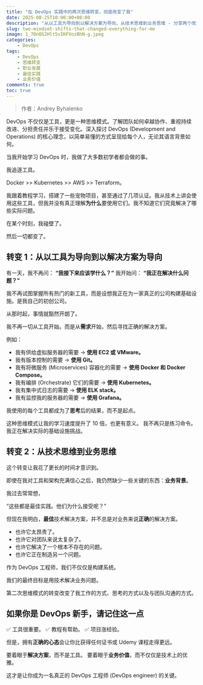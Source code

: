 ```yaml
---
title: "在 DevOps 实践中的两次思维转变，彻底改变了我"
date: 2025-08-25T10:00:00+08:00
description: "从以工具为导向到以解决方案为导向，从技术思维到业务思维 - 分享两个改变我 DevOps 职业生涯的关键思维转变。"
slug: two-mindset-shifts-that-changed-everything-for-me
image: 1_7OnOS2Hlt5vIKFVozBhN-g.jpeg
categories:
    - DevOps
tags:
    - DevOps
    - 思维转变
    - 职业发展
    - 最佳实践
    - 业务价值
comments: true
toc: true
---
```


>作者：Andrey Byhalenko

DevOps 不仅仅是工具，更是一种思维模式。了解团队如何卓越协作、重视持续改进、分担责任并乐于接受变化。深入探讨 DevOps (Development and Operations) 的核心理念，以简单易懂的方式呈现给每个人，无论其语言背景如何。

当我开始学习 DevOps 时，我做了大多数初学者都会做的事。

我追逐工具。

Docker >> Kubernetes >> AWS >> Terraform。

我跟着教程学习，搭建了一些宠物项目，甚至通过了几项认证。我从技术上讲会使用这些工具，但我并没有真正理解**为什么**要使用它们。我不知道它们究竟解决了哪些实际问题。

在某个时刻，我碰壁了。

然后一切都变了。


## 转变 1：从以工具为导向到以解决方案为导向

有一天，我不再问：
**“我接下来应该学什么？”**
我开始问：
**“我正在解决什么问题？”**

我不再试图掌握所有热门的新工具，而是设想我正在为一家真正的公司构建基础设施。是我自己的初创公司。

从那时起，事情就豁然开朗了。

我不再一切从工具开始。而是从**需求**开始，然后寻找正确的解决方案。

例如：

- 我有供给虚拟服务器的需要 → **使用 EC2 或 VMware。**
- 我有版本控制的需要 → **使用 Git。**
- 我有将微服务 (Microservices) 容器化的需要 → **使用 Docker 和 Docker Compose。**
- 我有编排 (Orchestrate) 它们的需要 → **使用 Kubernetes。**
- 我有集中式日志的需要 → **使用 ELK stack。**
- 我有监控我的服务器的需要 → **使用 Grafana。**

我使用的每个工具都成为了**思考**后的结果，而不是起点。

这种思维模式让我的学习速度提升了 10 倍，也更有意义。
我不再只是练习命令。我正在解决实际的基础设施挑战。

## 转变 2：从技术思维到业务思维

这个转变让我花了更长的时间才意识到。

即使在我对工具和架构充满信心之后，我仍然缺少一些关键的东西：**业务背景**。

我过去常常想，

“这些都是最佳实践。他们为什么接受呢？”

但现在我明白，**最佳**技术解决方案，并不总是对业务来说**正确**的解决方案。

- 也许它太昂贵了。
- 也许它对团队来说太复杂了。
- 也许它解决了一个根本不存在的问题。
- 也许它正在制造另一个问题。

作为 DevOps 工程师，我们不仅仅是构建系统。

我们的最终目标是用技术解决业务问题。

第二次思维模式的转变改变了我工作的方式、思考的方式以及与团队沟通的方式。

## 如果你是 DevOps 新手，请记住这一点

✅ 工具很重要。
✅ 教程有帮助。
✅ 项目涨经验。

但是，拥有**正确的心态**会让你比获得任何证书或 Udemy 课程走得更远。

要着眼于**解决方案**，而不是工具。
要着眼于**业务价值**，而不仅仅是技术上的优雅。

这才是让你成为一名真正的 DevOps 工程师 (DevOps engineer) 的关键。
